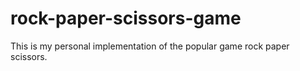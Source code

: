# rock-paper-scissors-game
This is my personal implementation of the popular game rock paper scissors.
